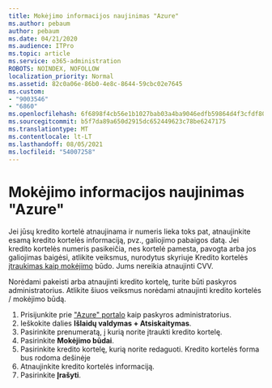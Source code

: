 ```yaml
---
title: Mokėjimo informacijos naujinimas "Azure"
ms.author: pebaum
author: pebaum
ms.date: 04/21/2020
ms.audience: ITPro
ms.topic: article
ms.service: o365-administration
ROBOTS: NOINDEX, NOFOLLOW
localization_priority: Normal
ms.assetid: 82c0a06e-86b0-4e8c-8644-59cbc02e7645
ms.custom:
- "9003546"
- "6860"
ms.openlocfilehash: 6f6898f4cb56e1b1027bab03a4ba9046edfb59864d4f3cfdf8057a18d737f6e9
ms.sourcegitcommit: b5f7da89a650d2915dc652449623c78be6247175
ms.translationtype: MT
ms.contentlocale: lt-LT
ms.lasthandoff: 08/05/2021
ms.locfileid: "54007258"
---
```

# <a name="update-payment-details-in-azure"></a>Mokėjimo informacijos naujinimas "Azure"

Jei jūsų kredito kortelė atnaujinama ir numeris lieka toks pat, atnaujinkite esamą kredito kortelės informaciją, pvz., galiojimo pabaigos datą. Jei kredito kortelės numeris pasikeičia, nes kortelė pamesta, pavogta arba jos galiojimas baigėsi, atlikite veiksmus, nurodytus skyriuje Kredito kortelės [įtraukimas kaip mokėjimo](https://docs.microsoft.com/azure/cost-management-billing/manage/change-credit-card?WT.mc_id=Portal-Microsoft_Azure_Support#addcard) būdo. Jums nereikia atnaujinti CVV.

Norėdami pakeisti arba atnaujinti kredito kortelę, turite būti paskyros administratorius. Atlikite šiuos veiksmus norėdami atnaujinti kredito kortelės / mokėjimo būdą.

1. Prisijunkite prie ["Azure" portalo](https://portal.azure.com/) kaip paskyros administratorius.
2. Ieškokite dalies **Išlaidų valdymas + Atsiskaitymas**.
3. Pasirinkite prenumeratą, į kurią norite įtraukti kredito kortelę.
4. Pasirinkite **Mokėjimo būdai**.
5. Pasirinkite kredito kortelę, kurią norite redaguoti. Kredito kortelės forma bus rodoma dešinėje
6. Atnaujinkite kredito kortelės informaciją.
7. Pasirinkite **Įrašyti**.
